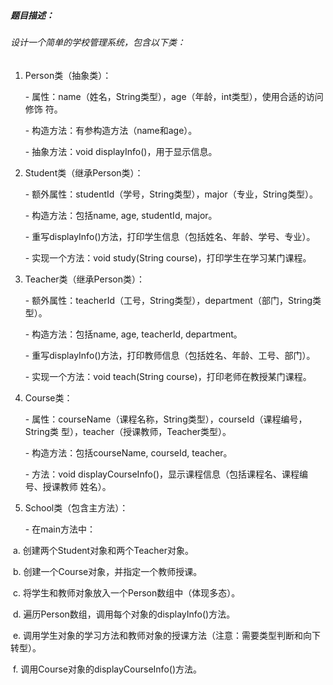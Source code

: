 ##### 题目描述：

###### 设计一个简单的学校管理系统，包含以下类：

1. Person类（抽象类）：

   \- 属性：name（姓名，String类型），age（年龄，int类型），使用合适的访问修饰		符。

   \- 构造方法：有参构造方法（name和age）。

   \- 抽象方法：void displayInfo()，用于显示信息。

2. Student类（继承Person类）：

   \- 额外属性：studentId（学号，String类型），major（专业，String类型）。

   \- 构造方法：包括name, age, studentId, major。

   \- 重写displayInfo()方法，打印学生信息（包括姓名、年龄、学号、专业）。

   \- 实现一个方法：void study(String course)，打印学生在学习某门课程。

3. Teacher类（继承Person类）：

   \- 额外属性：teacherId（工号，String类型），department（部门，String类型）。

   \- 构造方法：包括name, age, teacherId, department。

   \- 重写displayInfo()方法，打印教师信息（包括姓名、年龄、工号、部门）。

   \- 实现一个方法：void teach(String course)，打印老师在教授某门课程。

4. Course类：

   \- 属性：courseName（课程名称，String类型），courseId（课程编号，String类		型），teacher（授课教师，Teacher类型）。

   \- 构造方法：包括courseName, courseId, teacher。

   \- 方法：void displayCourseInfo()，显示课程信息（包括课程名、课程编号、授课教师		姓名）。

5. School类（包含主方法）：

   \- 在main方法中：

​        a. 创建两个Student对象和两个Teacher对象。

​        b. 创建一个Course对象，并指定一个教师授课。

​        c. 将学生和教师对象放入一个Person数组中（体现多态）。

​        d. 遍历Person数组，调用每个对象的displayInfo()方法。

​        e. 调用学生对象的学习方法和教师对象的授课方法（注意：需要类型判断和向下		转型）。

​        f. 调用Course对象的displayCourseInfo()方法。